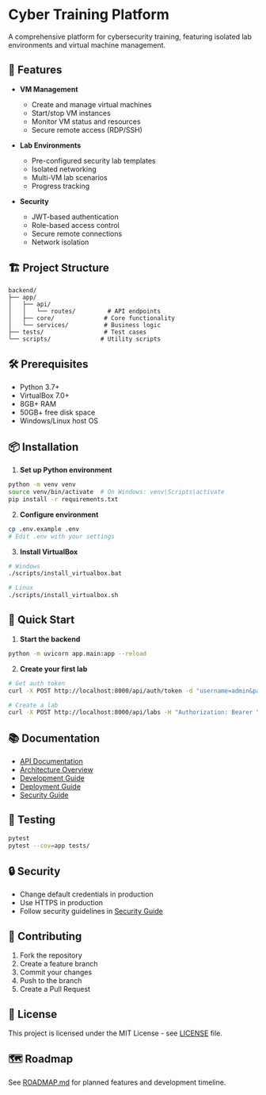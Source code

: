# Cyber Training Platform

A comprehensive platform for cybersecurity training, featuring isolated lab environments and virtual machine management.

## 🚀 Features

- **VM Management**
  - Create and manage virtual machines
  - Start/stop VM instances
  - Monitor VM status and resources
  - Secure remote access (RDP/SSH)

- **Lab Environments**
  - Pre-configured security lab templates
  - Isolated networking
  - Multi-VM lab scenarios
  - Progress tracking

- **Security**
  - JWT-based authentication
  - Role-based access control
  - Secure remote connections
  - Network isolation

## 🏗 Project Structure

```
backend/
├── app/
│   ├── api/
│   │   └── routes/         # API endpoints
│   ├── core/              # Core functionality
│   └── services/          # Business logic
├── tests/                 # Test cases
└── scripts/              # Utility scripts
```

## 🛠 Prerequisites

- Python 3.7+
- VirtualBox 7.0+
- 8GB+ RAM
- 50GB+ free disk space
- Windows/Linux host OS

## 📦 Installation

1. **Set up Python environment**
```bash
python -m venv venv
source venv/bin/activate  # On Windows: venv\Scripts\activate
pip install -r requirements.txt
```

2. **Configure environment**
```bash
cp .env.example .env
# Edit .env with your settings
```

3. **Install VirtualBox**
```bash
# Windows
./scripts/install_virtualbox.bat

# Linux
./scripts/install_virtualbox.sh
```

## 🚀 Quick Start

1. **Start the backend**
```bash
python -m uvicorn app.main:app --reload
```

2. **Create your first lab**
```bash
# Get auth token
curl -X POST http://localhost:8000/api/auth/token -d "username=admin&password=admin123"

# Create a lab
curl -X POST http://localhost:8000/api/labs -H "Authorization: Bearer YOUR_TOKEN"
```

## 📚 Documentation

- [API Documentation](./docs/api.md)
- [Architecture Overview](./docs/architecture.md)
- [Development Guide](./docs/development.md)
- [Deployment Guide](./docs/deployment.md)
- [Security Guide](./docs/security.md)

## 🧪 Testing

```bash
pytest
pytest --cov=app tests/
```

## 🔒 Security

- Change default credentials in production
- Use HTTPS in production
- Follow security guidelines in [Security Guide](./docs/security.md)

## 🤝 Contributing

1. Fork the repository
2. Create a feature branch
3. Commit your changes
4. Push to the branch
5. Create a Pull Request

## 📄 License

This project is licensed under the MIT License - see [LICENSE](LICENSE) file.

## 🗺 Roadmap

See [ROADMAP.md](ROADMAP.md) for planned features and development timeline.
